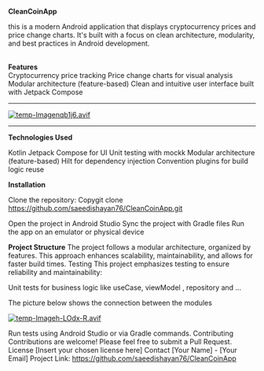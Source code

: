 






**CleanCoinApp**

this is a modern Android application that displays cryptocurrency prices and price change charts. It's built with a focus on clean architecture, modularity, and best practices in Android development.

<br>**Features**</br>
Cryptocurrency price tracking
Price change charts for visual analysis
Modular architecture (feature-based)
Clean and intuitive user interface built with Jetpack Compose
________________________________________________________________________________

[![temp-Imagenqb1j6.avif](https://i.postimg.cc/d01FZ9Cv/temp-Imagenqb1j6.avif)](https://postimg.cc/XrTmTdxD)

________________________________________________________________________________

**Technologies Used**

Kotlin
Jetpack Compose for UI
Unit testing with mockk
Modular architecture (feature-based)
Hilt for dependency injection
Convention plugins for build logic reuse

**Installation**

Clone the repository:
Copygit clone https://github.com/saeedishayan76/CleanCoinApp.git

Open the project in Android Studio
Sync the project with Gradle files
Run the app on an emulator or physical device

**Project Structure**
The project follows a modular architecture, organized by features. This approach enhances scalability, maintainability, and allows for faster build times.
Testing
This project emphasizes testing to ensure reliability and maintainability:

Unit tests for business logic like useCase, viewModel , repository and ...

 The picture below shows the connection between the modules

[![temp-Imageh-LOdx-R.avif](https://i.postimg.cc/YqMwdQ0w/temp-Imageh-LOdx-R.avif)](https://postimg.cc/5j7G0Y8P)

Run tests using Android Studio or via Gradle commands.
Contributing
Contributions are welcome! Please feel free to submit a Pull Request.
License
[Insert your chosen license here]
Contact
[Your Name] - [Your Email]
Project Link: https://github.com/saeedishayan76/CleanCoinApp
